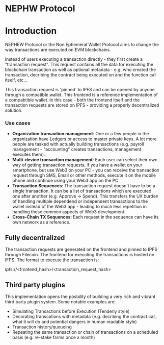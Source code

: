 # NEPHW Protocol

# Introduction

NEPHEW Protocol or the Non Ephemeral Wallet Protocol aims to change the way transactions are executed on EVM blockchains.

Instead of users executing a transaction directly - they first create a "transaction request". This request contains all the
data for executing the blockchain transaction as well as optional metadata - e.g. who created the transaction, decribing the contract
being executed on and the function call itself, etc...

This transaction request is 'pinned' to IPFS and can be opened by anyone through a compatible wallet. This frontend is a reference implementation of a compabtible wallet. In this case - both the frontend itself and the transaction requests are stored on IPFS - providing a properly decentralized solution.

### Use cases

* **Organization transaction management**: One or a few people in the organization have Ledgers or access to master private keys. A lot more people are tasked with actually building transactions (e.g. payroll management - "accounting" creates transactions, management executes them). 
* **Multi-device transaction management**: Each user can select their own way of getting transaction requests. If you have a wallet on your smartphone, but use Web3 on your PC - you can receive the transaction request through SMS, Email or other methods, execute it on the mobile phone and continue using your Web3 app on the PC
* **Transaction Sequences**: The transaction request doesn't have to be a single transaction. It can be a list of transactions which are executed one after another (e.g. Approve → Spend). This transfers the UX burden of handling multiple dependend or independent transactions to the wallet instead of the Web3 app - leading to much less repetition in handling these common aspects of Web3 development.
* **Cross-Chain TX Sequences**: Each request in the sequence can have its own network as a reference.

## Fully decentralized

The transaction requests are generated on the frontend and pinned to IPFS through Filecoin. The frontend for executing the transactions is hosted on IFPS. The format to execute the transaction is:

ipfs://<frontend_hash>/<transaction_request_hash>

## Third party plugins

This implementation opens the posbility of building a very rich and vibrant third party plugin system. Some notable examples are:

* Simulating Transactions before Execution (Tenderly style)
* Decorating transcations with metadata (e.g. decribing the contract call, what it will do and potential dangers in human readable style)
* Transaction history/queueing
* Repeating the same transaction or chain of transactions on a scheduled basis (e.g. re-stake farms once a month)